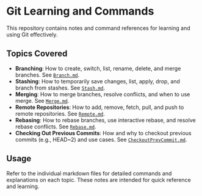 # Git Learning and Commands

This repository contains notes and command references for learning and using Git effectively.

## Topics Covered

- **Branching**: How to create, switch, list, rename, delete, and merge branches. See [`Branch.md`](./Branch.md).
- **Stashing**: How to temporarily save changes, list, apply, drop, and branch from stashes. See [`Stash.md`](./Stash.md).
- **Merging**: How to merge branches, resolve conflicts, and when to use merge. See [`Merge.md`](./Merge.md).
- **Remote Repositories**: How to add, remove, fetch, pull, and push to remote repositories. See [`Remote.md`](./Remote.md).
- **Rebasing**: How to rebase branches, use interactive rebase, and resolve rebase conflicts. See [`Rebase.md`](./Rebase.md).
- **Checking Out Previous Commits**: How and why to checkout previous commits (e.g., HEAD~2) and use cases. See [`CheckoutPrevCommit.md`](./CheckoutPrevCommit.md).

## Usage

Refer to the individual markdown files for detailed commands and explanations on each topic. These notes are intended for quick reference and learning.